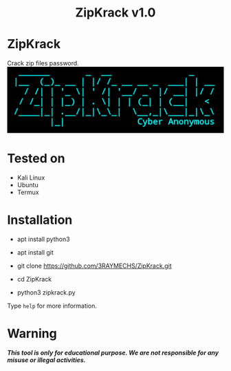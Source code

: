 <h1 align="center">ZipKrack v1.0</h1>

# ZipKrack
Crack zip files password.
![](zk.png)

# Tested on
- Kali Linux
- Ubuntu
- Termux

# Installation
* apt install python3

* apt install git

* git clone https://github.com/3RAYMECHS/ZipKrack.git
* cd ZipKrack

* python3 zipkrack.py

Type `help` for more information.

# Warning
***This tool is only for educational purpose. We are not responsible for any misuse or illegal activities.***
